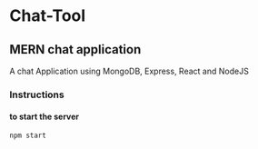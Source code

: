 # Chat-Tool

## MERN chat application

A chat Application using MongoDB, Express, React and NodeJS

### Instructions

#### to start the server
```
npm start
```
